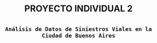 
<h1 align="center"> PROYECTO INDIVIDUAL 2 </h1>

# <h2 align="center">**`Análisis de Datos de Siniestros Viales en la Ciudad de Buenos Aires`**</h2>

